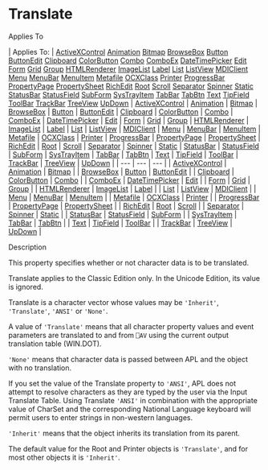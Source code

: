 




<h1 class="heading"><span class="name">Translate</span></h1>

Applies To

| Applies To: | [ActiveXControl](./activexcontrol.md) [Animation](./animation.md) [Bitmap](./bitmap.md) [BrowseBox](./browsebox.md) [Button](./button.md) [ButtonEdit](./buttonedit.md) [Clipboard](./clipboard.md) [ColorButton](./colorbutton.md) [Combo](./combo.md) [ComboEx](./comboex.md) [DateTimePicker](./datetimepicker.md) [Edit](./edit.md) [Form](./form.md) [Grid](./grid.md) [Group](./group.md) [HTMLRenderer](./htmlrenderer.md) [ImageList](./imagelist.md) [Label](./label.md) [List](./list.md) [ListView](./listview.md) [MDIClient](./mdiclient.md) [Menu](./menu.md) [MenuBar](./menubar.md) [MenuItem](./menuitem.md) [Metafile](./metafile.md) [OCXClass](./ocxclass.md) [Printer](./printer.md) [ProgressBar](./progressbar.md) [PropertyPage](./propertypage.md) [PropertySheet](./propertysheet.md) [RichEdit](./richedit.md) [Root](./root.md) [Scroll](./scroll.md) [Separator](./separator.md) [Spinner](./spinner.md) [Static](./static.md) [StatusBar](./statusbar.md) [StatusField](./statusfield.md) [SubForm](./subform.md) [SysTrayItem](./systrayitem.md) [TabBar](./tabbar.md) [TabBtn](./tabbtn.md) [Text](./text.md) [TipField](./tipfield.md) [ToolBar](./toolbar.md) [TrackBar](./trackbar.md) [TreeView](./treeview.md) [UpDown](./updown.md) | [ActiveXControl](./activexcontrol.md) | [Animation](./animation.md) | [Bitmap](./bitmap.md) | [BrowseBox](./browsebox.md) | [Button](./button.md) | [ButtonEdit](./buttonedit.md) | [Clipboard](./clipboard.md) | [ColorButton](./colorbutton.md) | [Combo](./combo.md) | [ComboEx](./comboex.md) | [DateTimePicker](./datetimepicker.md) | [Edit](./edit.md) | [Form](./form.md) | [Grid](./grid.md) | [Group](./group.md) | [HTMLRenderer](./htmlrenderer.md) | [ImageList](./imagelist.md) | [Label](./label.md) | [List](./list.md) | [ListView](./listview.md) | [MDIClient](./mdiclient.md) | [Menu](./menu.md) | [MenuBar](./menubar.md) | [MenuItem](./menuitem.md) | [Metafile](./metafile.md) | [OCXClass](./ocxclass.md) | [Printer](./printer.md) | [ProgressBar](./progressbar.md) | [PropertyPage](./propertypage.md) | [PropertySheet](./propertysheet.md) | [RichEdit](./richedit.md) | [Root](./root.md) | [Scroll](./scroll.md) | [Separator](./separator.md) | [Spinner](./spinner.md) | [Static](./static.md) | [StatusBar](./statusbar.md) | [StatusField](./statusfield.md) | [SubForm](./subform.md) | [SysTrayItem](./systrayitem.md) | [TabBar](./tabbar.md) | [TabBtn](./tabbtn.md) | [Text](./text.md) | [TipField](./tipfield.md) | [ToolBar](./toolbar.md) | [TrackBar](./trackbar.md) | [TreeView](./treeview.md) | [UpDown](./updown.md) |
| --- | --- | ---  |
| [ActiveXControl](./activexcontrol.md) | [Animation](./animation.md) | [Bitmap](./bitmap.md) |
| [BrowseBox](./browsebox.md) | [Button](./button.md) | [ButtonEdit](./buttonedit.md) |
| [Clipboard](./clipboard.md) | [ColorButton](./colorbutton.md) | [Combo](./combo.md) |
| [ComboEx](./comboex.md) | [DateTimePicker](./datetimepicker.md) | [Edit](./edit.md) |
| [Form](./form.md) | [Grid](./grid.md) | [Group](./group.md) |
| [HTMLRenderer](./htmlrenderer.md) | [ImageList](./imagelist.md) | [Label](./label.md) |
| [List](./list.md) | [ListView](./listview.md) | [MDIClient](./mdiclient.md) |
| [Menu](./menu.md) | [MenuBar](./menubar.md) | [MenuItem](./menuitem.md) |
| [Metafile](./metafile.md) | [OCXClass](./ocxclass.md) | [Printer](./printer.md) |
| [ProgressBar](./progressbar.md) | [PropertyPage](./propertypage.md) | [PropertySheet](./propertysheet.md) |
| [RichEdit](./richedit.md) | [Root](./root.md) | [Scroll](./scroll.md) |
| [Separator](./separator.md) | [Spinner](./spinner.md) | [Static](./static.md) |
| [StatusBar](./statusbar.md) | [StatusField](./statusfield.md) | [SubForm](./subform.md) |
| [SysTrayItem](./systrayitem.md) | [TabBar](./tabbar.md) | [TabBtn](./tabbtn.md) |
| [Text](./text.md) | [TipField](./tipfield.md) | [ToolBar](./toolbar.md) |
| [TrackBar](./trackbar.md) | [TreeView](./treeview.md) | [UpDown](./updown.md) |


Description


This property specifies whether or not character data is to be translated.



Translate applies to the Classic Edition only. In the Unicode Edition,
			its value is ignored.


Translate is a character vector whose values may be `'Inherit'`,
`'Translate'`, `'ANSI'` or `'None'`.


A value of `'Translate'` means that all
character property values and event parameters are translated to and from `⎕AV` using the current output translation table (WIN.DOT).


`'None'` means that character data is
passed between APL and the object with no translation.


If you set the value of the Translate property to `'ANSI'`,
APL does not attempt to resolve characters as they are typed by the user via the
Input Translate Table. Using Translate `'ANSI'` in combination with the appropriate value of CharSet and the corresponding National Language keyboard will permit users to enter
strings in non-western languages.


`'Inherit'` means that the object
inherits its translation from its parent.


The default value for the Root and Printer objects is `'Translate'`,
and for most other objects it is `'Inherit'`.


